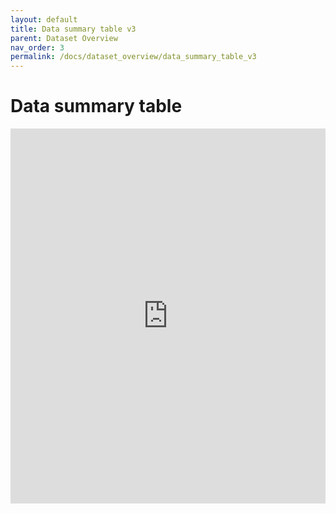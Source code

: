 ```yaml
---
layout: default
title: Data summary table v3
parent: Dataset Overview
nav_order: 3
permalink: /docs/dataset_overview/data_summary_table_v3
---
```


# Data summary table

<!DOCTYPE html>
<html lang="en">
<head>
  <meta charset="UTF-8">
  <meta name="viewport" content="width=device-width, initial-scale=1.0">
  <title>PDF Display</title>
</head>
<body>
  <embed src="https://bhfdsc.github.io/documentation/assets/images/Dataset_summary_table_20240930.pdf" type="application/pdf" width="100%" height="600px" />
</body>
</html>

